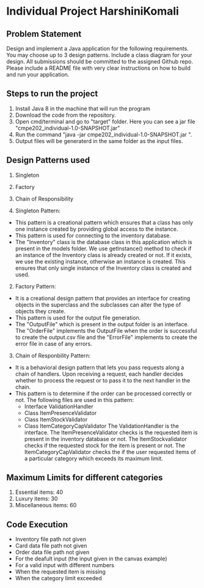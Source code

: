 # Individual Project HarshiniKomali

## Problem Statement
Design and implement a Java application for the following requirements. You may choose up to 3 design patterns. Include a class diagram for your design. All submissions should be committed to the assigned Github repo. Please include a README file with very clear instructions on how to build and run your application.

## Steps to run the project
1. Install Java 8 in the machine that will run the program
2. Download the code from the repository.
3. Open cmd/terminal and go to "target" folder. Here you can see a jar file "cmpe202_individual-1.0-SNAPSHOT.jar"
4. Run the command "java -jar cmpe202_individual-1.0-SNAPSHOT.jar <Path to inventory.csv file> <Path to cards.csv file> <Path to order.csv file>".
5. Output files will be generaterd in the same folder as the input files.

## Design Patterns used
1. Singleton
2. Factory
3. Chain of Responsibility
 
1. Singleton Pattern: 
 * This pattern is a creational pattern which ensures that a class has only one instance created by providing global access to the instance.
 * This pattern is used for connecting to the inventory database.
 * The "Inventory" class is the database class in this application which is present in the models folder. We use getInstance() method to check if an instance of the     Inventory class is already created or not. If it exists, we use the existing instance, otherwise an instance is created. This ensures that only single instance of the Inventory class is created and used.
 
2. Factory Pattern:
 * It is a creational design pattern that provides an interface for creating objects in the superclass and the subclasses can alter the type of objects they create.
 * This pattern is used for the output file generation.
 * The "OutputFile" which is present in the output folder is an interface. The "OrderFile" implements the OutputFile when the order is successful to create the output.csv file and the "ErrorFile" implements to create the error file in case of any errors.
 
3. Chain of Responbility Pattern:
 * It is a behavioral design pattern that lets you pass requests along a chain of handlers. Upon receiving a request, each handler decides whether to process the request or to pass it to the next handler in the chain.
 * This pattern is to determine if the order can be processed correctly or not. The following files are used in this pattern:
   * Interface ValidationHandler
   * Class ItemPresenceValidator
   * Class ItemStockValidator
   * Class ItemCategoryCapValidator
 The ValidationHandler is the interface. The ItemPresenceValidator checks is the requested item is present in the inventory database or not. The ItemStockvalidator checks if the requested stock for the item is present or not. The ItemCategoryCapValidator checks the if the user requested items of a particular category which exceeds its maximum limit.
 
 ## Maximum Limits for different categories
 1. Essential items: 40
 2. Luxury items: 30
 3. Miscellaneous items: 60
 
 ## Code Execution
  * Inventory file path not given
  * Card data file path not given
  * Order data file path not given
  * For the deafult input (the input given in the canvas example)
  * For a valid input with different numbers
  * When the requested item is missing
  * When the category limit exceeded
 
 
   
 

